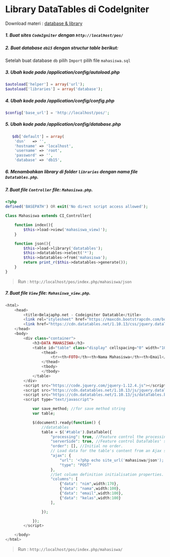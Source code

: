 # Library DataTables di CodeIgniter

Download materi : [database & library](https://file.io/q6aqqghrshTR)

##### 1. Buat sites `CodeIgniter` dengan `http://localhost/pos/`

##### 2. Buat database `db15` dengan structur table berikut:

Setelah buat database `db` pilih `Import` pilih file `mahasiswa.sql`

##### 3. Ubah kode pada /application/config/autoload.php

```php
$autoload['helper'] = array('url');
$autoload['libraries'] = array('database');
```

##### 4. Ubah kode pada /application/config/config.php

```php
$config['base_url'] = 'http://localhost/pos/';
```

##### 5. Ubah kode pada /application/config/database.php

```php
   $db['default'] = array(
	'dsn'	=> '',
	'hostname' => 'localhost',
	'username' => 'root',
	'password' => '',
	'database' => 'db15',
```
##### 6. Menambahkan library di folder `libraries` dengan nama file `Datatables.php`.

##### 7. Buat file `Controller` file: `Mahasiswa.php`.

```php
<?php
defined('BASEPATH') OR exit('No direct script access allowed');

Class Mahasiswa extends CI_Controller{

    function index(){
        $this->load->view('mahasiswa_view)');
    }

    function json(){
        $this->load->library('datatables');
        $this->datatables->select('*');
        $this->datatables->from('mahasiswa');
        return print_r($this->datatables->generate());
    }
}
```

> Run : `http://localhost/pos/index.php/mahasiswa/json`

##### 7. Buat file `View` file: `Mahasiswa_view.php`.

```php
<html>
    <head>
        <title>Belajaphp.net - Codeigniter Datatable</title>
        <link rel="stylesheet" href="https://maxcdn.bootstrapcdn.com/bootstrap/3.3.7/css/bootstrap.min.css">
        <link href="https://cdn.datatables.net/1.10.13/css/jquery.dataTables.min.css" rel="stylesheet">
    </head>
    <body>
        <div class="container">
            <h3>DATA MAHASISWA</h3>
            <table id="table" class="display" cellspacing="0" width="100%">
                <thead>
                    <tr><th>FOTO</th><th>Nama Mahasiswa</th><th>Email</th><th>Kelas</th></tr>
                </thead>
                <tbody>
                </tbody>
            </table>
        </div>
        <script src="https://code.jquery.com/jquery-1.12.4.js"></script>
        <script src="https://cdn.datatables.net/1.10.13/js/jquery.dataTables.min.js"></script>
        <script src="https://cdn.datatables.net/1.10.13/js/dataTables.bootstrap.min.js"></script>
        <script type="text/javascript">

            var save_method; //for save method string
            var table;

            $(document).ready(function() {
                //datatables
                table = $('#table').DataTable({ 
                    "processing": true, //Feature control the processing indicator.
                    "serverSide": true, //Feature control DataTables' server-side processing mode.
                    "order": [], //Initial no order.
                    // Load data for the table's content from an Ajax source
                    "ajax": {
                        "url": '<?php echo site_url('mahasiswa/json'); ?>',
                        "type": "POST"
                    },
                    //Set column definition initialisation properties.
                    "columns": [
                        {"data": "nim",width:170},
                        {"data": "nama",width:100},
                        {"data": "email",width:100},
                        {"data": "kelas",width:100}
                    ],

                });

            });
        </script>

    </body>
</html>
```
> Run : `http://localhost/pos/index.php/mahasiswa/`
